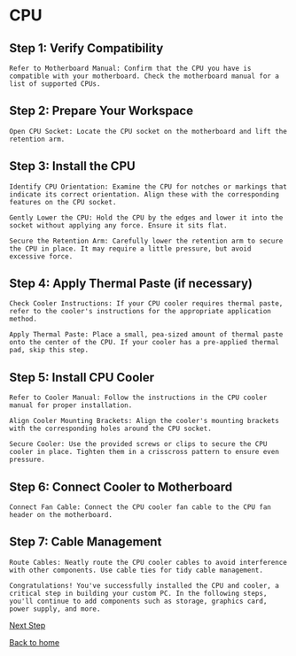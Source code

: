 # CPU

## Step 1: Verify Compatibility

    Refer to Motherboard Manual: Confirm that the CPU you have is compatible with your motherboard. Check the motherboard manual for a list of supported CPUs.

## Step 2: Prepare Your Workspace

    Open CPU Socket: Locate the CPU socket on the motherboard and lift the retention arm.

## Step 3: Install the CPU

    Identify CPU Orientation: Examine the CPU for notches or markings that indicate its correct orientation. Align these with the corresponding features on the CPU socket.

    Gently Lower the CPU: Hold the CPU by the edges and lower it into the socket without applying any force. Ensure it sits flat.

    Secure the Retention Arm: Carefully lower the retention arm to secure the CPU in place. It may require a little pressure, but avoid excessive force.

## Step 4: Apply Thermal Paste (if necessary)

    Check Cooler Instructions: If your CPU cooler requires thermal paste, refer to the cooler's instructions for the appropriate application method.

    Apply Thermal Paste: Place a small, pea-sized amount of thermal paste onto the center of the CPU. If your cooler has a pre-applied thermal pad, skip this step.

## Step 5: Install CPU Cooler

    Refer to Cooler Manual: Follow the instructions in the CPU cooler manual for proper installation.

    Align Cooler Mounting Brackets: Align the cooler's mounting brackets with the corresponding holes around the CPU socket.

    Secure Cooler: Use the provided screws or clips to secure the CPU cooler in place. Tighten them in a crisscross pattern to ensure even pressure.

## Step 6: Connect Cooler to Motherboard

    Connect Fan Cable: Connect the CPU cooler fan cable to the CPU fan header on the motherboard.

## Step 7: Cable Management

    Route Cables: Neatly route the CPU cooler cables to avoid interference with other components. Use cable ties for tidy cable management.

    Congratulations! You've successfully installed the CPU and cooler, a critical step in building your custom PC. In the following steps, you'll continue to add components such as storage, graphics card, power supply, and more.

[Next Step](https://github.com/grant-trent/1600FinalProject/blob/main/Storage.md)

[Back to home](https://github.com/grant-trent/1600FinalProject/tree/main)